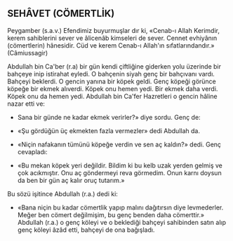 ## SEHÂVET (CÖMERTLİK)

Peygamber (s.a.v.) Efendimiz buyurmuşlar dır ki, «Cenab-ı Allah Kerimdir, kerem sahiblerini sever ve âlicenâb kimseleri de sever. Cennet evhiyânın (cömertlerin) hânesidir. Cüd ve kerem Cenab-ı Allah'ın sıfatlarındandır.» (Câmiussagir)

Abdullah bin Ca'ber (r.a) bir gün kendi çift­liğine giderken yolu üzerinde bir bahçeye inip istirahat eyledi. O bahçenin siyah genç bir bah­çıvanı vardı. Bahçeyi beklerdi. O gencin yanına bir köpek geldi. Genç köpeği görünce köpeğe bir ekmek alıverdi. Köpek onu hemen yedi. Bir ek­mek daha verdi. Köpek onu da hemen yedi. Ab­dullah bin Ca'fer Hazretleri o gencin hâline nazar etti ve:

- Sana bir günde ne kadar ekmek verirler?» diye sordu. Genç de:

- «Şu gördüğün üç ekmekten fazla vermezler» dedi Abdullah da.

- «Niçin nafakanın tümünü köpeğe verdin ve sen aç kaldın?» dedi. Genç cevapladı:

- «Bu mekan köpek yeri değildir. Bildim ki bu kelb uzak yerden gelmiş ve çok acıkmıştır.
Onu aç göndermeyi reva görmedim. Onun karnı doysun da ben bir gün aç kalır oruç tutarım.»

Bu sözü işitince Abdullah (r.a.) dedi ki:

- «Bana niçin bu kadar cömertlik yapıp ma­lını dağıtırsın diye levmederler. Meğer ben cömert değilmişim, bu genç benden daha cömerttir.» Abdullah (r.a.) o genç köleyi ve o bek­lediği bahçeyi sahibinden satın alıp genç köleyi âzâd etti, bahçeyi de ona bağışladı.
